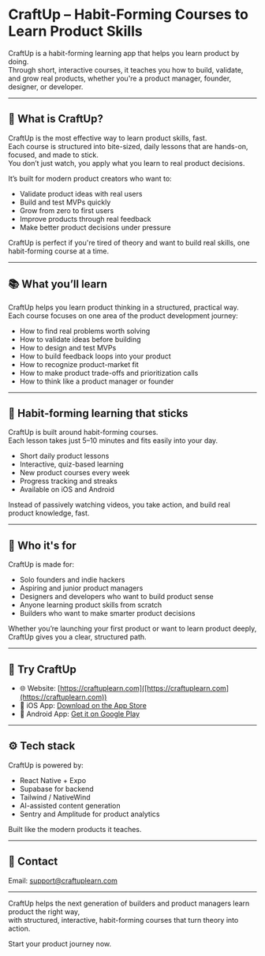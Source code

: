 # CraftUp – Habit-Forming Courses to Learn Product Skills

CraftUp is a habit-forming learning app that helps you learn product by doing.  
Through short, interactive courses, it teaches you how to build, validate, and grow real products, whether you're a product manager, founder, designer, or developer.

---

## 🚀 What is CraftUp?

CraftUp is the most effective way to learn product skills, fast.  
Each course is structured into bite-sized, daily lessons that are hands-on, focused, and made to stick.  
You don’t just watch, you apply what you learn to real product decisions.

It’s built for modern product creators who want to:

- Validate product ideas with real users
- Build and test MVPs quickly
- Grow from zero to first users
- Improve products through real feedback
- Make better product decisions under pressure

CraftUp is perfect if you're tired of theory and want to build real skills, one habit-forming course at a time.

---

## 📚 What you’ll learn

CraftUp helps you learn product thinking in a structured, practical way.  
Each course focuses on one area of the product development journey:

- How to find real problems worth solving
- How to validate ideas before building
- How to design and test MVPs
- How to build feedback loops into your product
- How to recognize product-market fit
- How to make product trade-offs and prioritization calls
- How to think like a product manager or founder

---

## 🔁 Habit-forming learning that sticks

CraftUp is built around habit-forming courses.  
Each lesson takes just 5–10 minutes and fits easily into your day.

- Short daily product lessons
- Interactive, quiz-based learning
- New product courses every week
- Progress tracking and streaks
- Available on iOS and Android

Instead of passively watching videos, you take action, and build real product knowledge, fast.

---

## 🧠 Who it's for

CraftUp is made for:
- Solo founders and indie hackers
- Aspiring and junior product managers
- Designers and developers who want to build product sense
- Anyone learning product skills from scratch
- Builders who want to make smarter product decisions

Whether you’re launching your first product or want to learn product deeply, CraftUp gives you a clear, structured path.

---

## 📲 Try CraftUp

- 🌐 Website: [https://craftuplearn.com]([https://craftuplearn.com](https://craftuplearn.com))
- 📱 iOS App: [Download on the App Store]([https://apps.apple.com/us/app/craftup-learn-product-skills/id6748829614](https://apps.apple.com/us/app/craftup-learn-product-skills/id6748829614))
- 🤖 Android App: [Get it on Google Play]([https://play.google.com/store/apps/details?id=com.andreamezzadra.craftup](https://play.google.com/store/apps/details?id=com.andreamezzadra.craftup))

---

## ⚙️ Tech stack

CraftUp is powered by:
- React Native + Expo
- Supabase for backend
- Tailwind / NativeWind
- AI-assisted content generation
- Sentry and Amplitude for product analytics

Built like the modern products it teaches.

---

## 💬 Contact

Email: [support@craftuplearn.com](mailto:support@craftuplearn.com)

---

CraftUp helps the next generation of builders and product managers learn product the right way,  
with structured, interactive, habit-forming courses that turn theory into action.

Start your product journey now.
